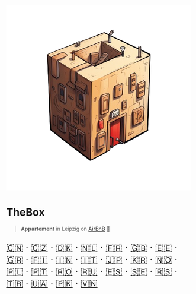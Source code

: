 <!-- _coverpage.md -->

![logo](_media/artwork/thebox-logo-art.png ':size=400')

# TheBox

> **Appartement** in Leipzig on [AirBnB](https://www.airbnb.de/rooms/638113290220817516?preview_for_ml=true&source_impression_id=p3_1702474313_zzOPpN9yz5Y9dSNR) 🦄

<div style="font-size: 1.6rem">

[🇨🇳](README.zh-CN.md "Chinese (Simplified)") ‧
[🇨🇿](README.cs.md "Czech") ‧
[🇩🇰](README.da.md "Danish") ‧
[🇳🇱](README.nl.md "Dutch") ‧
[🇫🇷](README.fr.md "French") ‧
[🇬🇧](README.en.md "English") ‧
[🇪🇪](README.et.md "Estonian") ‧
[🇬🇷](README.el.md "Greek") ‧
[🇫🇮](README.fi.md "Finnish") ‧
[🇮🇳](README.hi.md "Hindi") ‧
[🇮🇹](README.it.md "Italian") ‧
[🇯🇵](README.ja.md "Japanese") ‧
[🇰🇷](README.ko.md "Korean") ‧
[🇳🇴](README.no.md "Norwegian") ‧
[🇵🇱](README.pl.md "Polish") ‧
[🇵🇹](README.pt.md "Portuguese") ‧
[🇷🇴](README.ro.md "Romanian") ‧
[🇷🇺](README.ru.md "Russian") ‧
[🇪🇸](README.es.md "Spanish") ‧
[🇸🇪](README.sv.md "Swedish") ‧
[🇷🇸](README.sr.md "Serbian") ‧
[🇹🇷](README.tr.md "Turkish") ‧
[🇺🇦](README.uk.md "Ukrainian") ‧
[🇵🇰](README.ur.md "Urdu") ‧
[🇻🇳](README.vi.md "Vietnamese")

</div>
